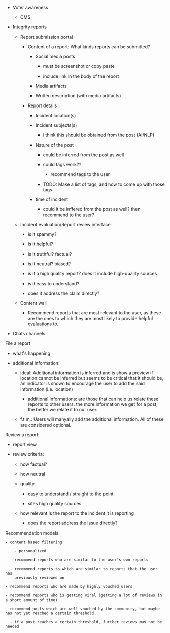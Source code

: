 - Voter awareness 

  - CMS

- Integrity reports 

  - Report submission portal 

    - Content of a report: What kinds reports can be submitted? 

      - Social media posts 

        - must be screenshot or copy paste 

        - include link in the body of the report 

      - Media artifacts 

      - Written description (with media artifacts)

    - Report details 

      - Incident location(s) 

      - Incident subjects(s)

        - i think this should be obtained from the post (AI/NLP)

      - Nature of the post

        - could be inferred from the post as well 

        - could tags work?? 

          - recommend tags to the user 

        - TODO: Make a list of tags, and how to come up with those tags 

      - time of incident 

        - could it be inffered from the post as well? then recommend to the 
          user? 
  
  - Incident evaluation/Report review interface 

    - is it spammy? 

    - is it helpful? 

    - is it truthful? factual? 

    - is it neutral? biased? 

    - is it a high quality report? does it include high-quality sources

    - is it easy to understand? 

    - does it address the claim directly? 

  - Content wall 

    - Recommend reports that are most relevant to the user, as these are 
      the ones to which they are most likely to provide helpful evaluations 
      to.

- Chats channels 




File a report

- what's happening 

- additional information: 

	- ideal: Additional information is inferred and is show a preview 
		 if location cannot be inferred but seems to be critical that 
		 it should be, an indicator is shown to encourage the user to 
		 add the said information (i.e. location) 

		- additional informations: are those that can help us relate 
			these reports to other users. the more information 
			we get for a post, the better we relate it to our user.

	- f.t.m.: Users will manyally add the additional information. All of 
		 these are considered optional.




Review a report: 

- report view 

- review criteria: 

	- how factual? 

	- how neutral 

	- quality 

		- easy to understand / straight to the point 

		- sites high quality sources 
	
	- how relevant is the report to the incident it is reporting 

		- does the report address the issue directly? 



Recommendation models: 

	- content based filtering 
		
		- personalized

      - recommend reports who are similar to the user's own reports 

      - recommend reports to which are similar to reports that the user has 
        previously reviewed on 

    - recommend reports who are made by highly vouched users 

    - recommend reports who is getting viral (getting a lot of reviews in a short amount of time)

    - recommend posts which are well-vouched by the community, but maybe has not yet reached a certain threshold

      - if a post reaches a certain threshold, further reviews may not be needed